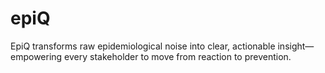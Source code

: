 # epiQ
EpiQ transforms raw epidemiological noise into clear, actionable insight—empowering every stakeholder to move from reaction to prevention.
